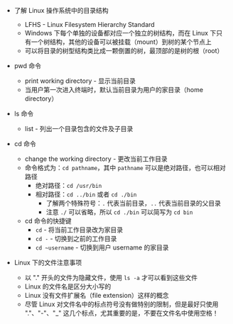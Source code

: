 - 了解 Linux 操作系统中的目录结构
    + LFHS - Linux Filesystem Hierarchy Standard
    + Windows 下每个单独的设备都对应一个独立的树结构，而在 Linux 下只有一个树结构，其他的设备可以被挂载（mount）到树的某个节点上
    + 可以将目录的树型结构类比成一颗倒置的树，最顶部的是树的根（root）

- pwd 命令
    + print working directory - 显示当前目录
    + 当用户第一次进入终端时，默认当前目录为用户的家目录（home directory）

- ls 命令
    + list - 列出一个目录包含的文件及子目录

- cd 命令
    + change the working directory - 更改当前工作目录
    + 命令格式为：`cd pathname`，其中 `pathname` 可以是绝对路径，也可以相对路径
        * 绝对路径：`cd /usr/bin`
        * 相对路径：`cd ../bin` 或者 `cd ./bin`
            - 了解两个特殊符号：`.` 代表当前目录，`..` 代表当前目录的父目录
            - 注意 `./` 可以省略，所以 `cd ./bin` 可以简写为 `cd bin`
    + cd 命令的快捷键
        * `cd` - 将当前工作目录改为家目录
        * `cd -` - 切换到之前的工作目录
        * `cd ~username` - 切换到用户 username 的家目录

- Linux 下的文件注意事项
    + 以 "." 开头的文件为隐藏文件，使用 `ls -a` 才可以看到这些文件
    + Linux 的文件名是区分大小写的
    + Linux 没有文件扩展名（file extension）这样的概念
    + 尽管 Linux 对文件名中的标点符号没有做特别的限制，但是最好只使用 "."、"-"、"_" 这几个标点，尤其重要的是，不要在文件名中使用空格！